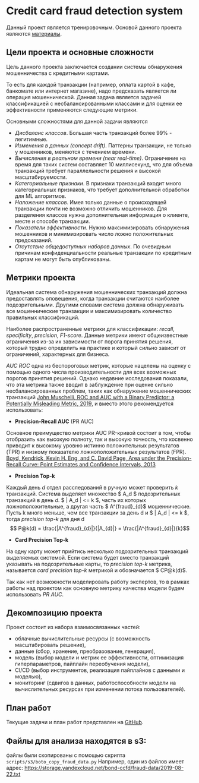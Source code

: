 # Credit card fraud detection system
Данный проект является тренировочным. Основой данного проекта являются [материалы](https://fraud-detection-handbook.github.io/fraud-detection-handbook/).



## Цели проекта и основные сложности

Цель данного проекта заключается создании системы обнаружения мошенничества с кредитными картами. 

То есть для каждой транзакции (например, оплата картой в кафе, банкомате или интернет магазине), надо предсказать является ли операция мошеннической. Данная задача является задачей классификацией с несбалансированными классами и для оценки ее эффективности применяются следующие метрики. 

Основными сложностями для данной задачи являются
- *Дисбаланс классов*. Большая часть транзакций более 99% - легитимные.
- *Изменения в данных (concept drift)*. Паттерны транзакции, не только  у мошенников, меняются с течением времени.
- *Вычисления в реальном времени (near real-time)*. Ограничение на время для таких систем составляет 10 миллисекунд, что для объема транзакций требует параллельности решения и высокой масштабируемости.
- *Категориальные признаки*. В признаки транзакций входит много категориальных признаков, что требует дополнительной обработки для ML алгоритмов. 
- *Наложение классов*. Имея только данные о происходящей транзакции почти не возможно отличить мошенников. Для разделения классов нужна дополнительная информация о клиенте, месте и способе транзакции. 
- *Показатели эффективности*. Нужно максимизировать обнаружения мошенников и минимизировать число ложно положительных предсказаний. 
- *Отсутствие общедоступных наборов данных*. По очевидным причинам конфиденциальности реальные транзакции по кредитным картам не могут быть опубликованы.


## Метрики проекта 

Идеальная система обнаружения мошеннических транзакций должна предоставлять оповещения, когда транзакции считаются наиболее подозрительными.
Другими словами система должна обнаруживать все мошеннические транзакции и максимизировать количество правильных классификаций.

Наиболее распространенные метрики для классификации:
*recall*, *specificity*, *precision*, *F1-score*.
Данные метрики имеют общеизвестные ограничения из-за их зависимости от порога принятия решения, который трудно определить на практике и который сильно зависит от ограничений, характерных для бизнеса.


*AUC ROC* одна из беспороговых метрик, которые нацелены на оценку с помощью одного числа производительности для всех возможных порогов принятия решений.
Однако недавние исследования показали, что эта метрика также вводит в заблуждение при оценке сильно несбалансированных проблем, таких как обнаружение мошеннических транзакций [John Muschelli, ROC and AUC with a Binary Predictor: a Potentially Misleading Metric, 2019](https://arxiv.org/abs/1903.04881), и вместо этого рекомендуется использовать: 

- **Precision-Recall AUC** (PR AUC)

Основное преимущество метрики AUC PR-кривой состоит в том, чтобы отобразить как высокую полноту, так и высокую точность, что косвенно приводит к высокому уровню истинно положительных результатов (TPR) и низкому показателю ложноположительных результатов (FPR).
[Boyd, Kendrick, Kevin H. Eng, and C. David Page, Area under the Precision-Recall Curve: Point Estimates and Confidence Intervals, 2013](https://link.springer.com/chapter/10.1007/978-3-642-40994-3_29)

- **Precision Top-k**

Каждый день $d$ отдел расследований в ручную может проверить $k$  транзакций. Система выделяет множество $ A_d $  подозрительных транзакций в день $d$. $ | A_d | <= k $, часть их которых ложноположительные, а другая часть $ A^{fraud}_{d}$ мошеннические.
Пусть k много меньше, чем все транзакции за день d и $ | A_d | <=  k $, тогда  *precision top-k* для дня d 
$$ P@k(d) = \frac{|A^{fraud}_{d}|}{|A_{d}|} = \frac{|A^{fraud}_{d}|}{k}$$


- **Card Precision Top-k**

На одну карту может прийтись несколько подозрительных транзакций выделяемых системой. Если система будет вместо транзакций указывать на подозрительные карты, то *precision top-k* метрика, называется *card precision top-k* метрикой и обозначается $ CP@k(d)$. 

Так как нет возможности моделировать работу экспертов, то в рамках работы над проектом как основную метрику качества модели будем использовать *PR AUC*.

## Декомпозицию проекта
Проект состоит из набора взаимосвязанных частей:
 - облачные вычислительные ресурсы (с возможность масштабировать решение),
 - данные (сбор, хранение, преобразование, генерация),
 - модель (выбор модели и метрик ее эффективности, оптимизация гиперпараметров, пайплайн переобучения модели),
 - CI/CD (выбор инструментов, реализация пайплайнов с данными и моделью),
 - мониторинг (сдвигов в данных, работоспособности модели на вычислительных ресурсах при изменении потока пользователей).


## План работ
Текущие задачи и план работ представлен на [GitHub](https://github.com/bondaleksey/credit-card-fraud-detection/issues).


## Файлы для анализа находятся в s3:
файлы были скопированы с помощью скрипта `scripts/s3/boto_copy_fraud_data.py`
Например, один из файлов имеет адрес:
https://storage.yandexcloud.net/bond-ccfd/fraud-data/2019-08-22.txt